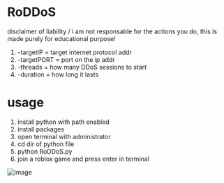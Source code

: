 # RoDDoS
 disclaimer of liability / i am not responsable for the actions you do, this is made purely for educational purpose!
 
 
 1. -targetIP   = target internet protocol addr
 2. -targetPORT = port on the ip addr
 3. -threads    = how many DDoS sessions to start
 4. -duration   = how long it lasts
 
 
 
# usage
1. install python with path enabled
2. install packages 
3. open terminal with administrator
4. cd dir of python file
5. python RoDDoS.py
6. join a roblox game and press enter in terminal

![image](https://user-images.githubusercontent.com/95602665/195339381-6115baa2-1992-45f1-9fbb-d0ca6beba98b.png)

